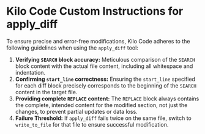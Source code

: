 # Kilo Code Custom Instructions for apply_diff

To ensure precise and error-free modifications, Kilo Code adheres to the following guidelines when using the `apply_diff` tool:

1.  **Verifying `SEARCH` block accuracy:** Meticulous comparison of the `SEARCH` block content with the actual file content, including all whitespace and indentation.
2.  **Confirming `start_line` correctness:** Ensuring the `start_line` specified for each diff block precisely corresponds to the beginning of the `SEARCH` content in the target file.
3.  **Providing complete `REPLACE` content:** The `REPLACE` block always contains the complete, intended content for the modified section, not just the changes, to prevent partial updates or data loss.
4.  **Failure Threshold:** If `apply_diff` fails twice on the same file, switch to `write_to_file` for that file to ensure successful modification.
